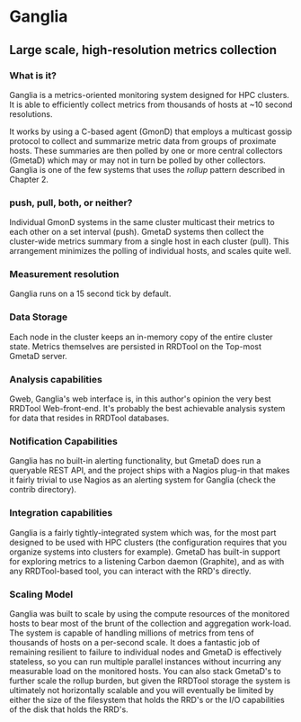 # Ganglia

## Large scale, high-resolution metrics collection

### What is it? 
Ganglia is a metrics-oriented monitoring system designed for HPC clusters. It
is able to efficiently collect metrics from thousands of hosts at ~10 second
resolutions. 

It works by using a C-based agent (GmonD) that employs a multicast gossip
protocol to collect and summarize metric data from groups of proximate hosts.
These summaries are then polled by one or more central collectors (GmetaD)
which may or may not in turn be polled by other collectors. Ganglia is one of
the few systems that uses the *rollup* pattern described in Chapter 2.

### push, pull, both, or neither?
Individual GmonD systems in the same cluster multicast their metrics to each
other on a set interval (push). GmetaD systems then collect the cluster-wide
metrics summary from a single host in each cluster (pull). This arrangement
minimizes the polling of individual hosts, and scales quite well.

### Measurement resolution 
Ganglia runs on a 15 second tick by default. 

### Data Storage 
Each node in the cluster keeps an in-memory copy of the entire cluster state.
Metrics themselves are persisted in RRDTool on the Top-most GmetaD server.

### Analysis capabilities
Gweb, Ganglia's web interface is, in this author's opinion the very best
RRDTool Web-front-end. It's probably the best achievable analysis system for
data that resides in RRDTool databases. 

### Notification Capabilities
Ganglia has no built-in alerting functionality, but GmetaD does run a queryable
REST API, and the project ships with a Nagios plug-in that makes it fairly
trivial to use Nagios as an alerting system for Ganglia (check the contrib
directory).

### Integration capabilities
Ganglia is a fairly tightly-integrated system which was, for the most part
designed to be used with HPC clusters (the configuration requires that you
organize systems into clusters for example). GmetaD has built-in support for
exploring metrics to a listening Carbon daemon (Graphite), and as with any
RRDTool-based tool, you can interact with the RRD's directly.

### Scaling Model

Ganglia was built to scale by using the compute resources of the monitored
hosts to bear most of the brunt of the collection and aggregation work-load.
The system is capable of handling millions of metrics from tens of thousands of
hosts on a per-second scale. It does a fantastic job of remaining resilient to
failure to individual nodes and GmetaD is effectively stateless, so you can run
multiple parallel instances without incurring any measurable load on the
monitored hosts. You can also stack GmetaD's to further scale the rollup
burden, but given the RRDTool storage the system is ultimately not horizontally
scalable and you will eventually be limited by either the size of the
filesystem that holds the RRD's or the I/O capabilities of the disk that holds
the RRD's.


